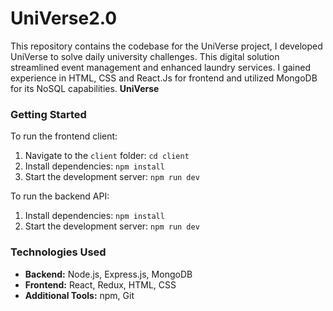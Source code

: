 # UniVerse2.0
This repository contains the codebase for the UniVerse project, I developed UniVerse to solve daily university challenges. This digital solution streamlined event management and enhanced laundry services. I gained experience in HTML, CSS and React.Js for frontend and utilized MongoDB for its NoSQL capabilities.
**UniVerse**

### Getting Started

To run the frontend client:

1. Navigate to the `client` folder: `cd client`
2. Install dependencies: `npm install`
3. Start the development server: `npm run dev`

To run the backend API:

1. Install dependencies: `npm install`
2. Start the development server: `npm run dev`

### Technologies Used

- **Backend:** Node.js, Express.js, MongoDB
- **Frontend:** React, Redux, HTML, CSS
- **Additional Tools:** npm, Git
